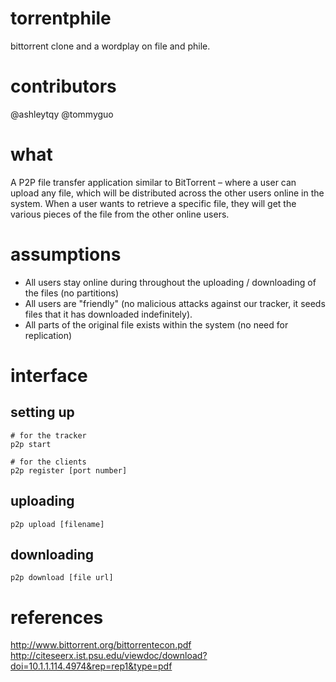 # torrentphile
bittorrent clone and a wordplay on file and phile. 

# contributors
@ashleytqy
@tommyguo

# what
A P2P file transfer application similar to BitTorrent – where a user can upload any file, which will be distributed across the other users online in the system. When a user wants to retrieve a specific file, they will get the various pieces of the file from the other online users.

# assumptions
- All users stay online during throughout the uploading / downloading of the files (no partitions)
- All users are "friendly" (no malicious attacks against our tracker, it seeds files that it has downloaded indefinitely).
- All parts of the original file exists within the system (no need for replication)

# interface

## setting up
```
# for the tracker
p2p start

# for the clients
p2p register [port number]
```
## uploading
```
p2p upload [filename]
```

## downloading
```
p2p download [file url]
```

# references
http://www.bittorrent.org/bittorrentecon.pdf
http://citeseerx.ist.psu.edu/viewdoc/download?doi=10.1.1.114.4974&rep=rep1&type=pdf

